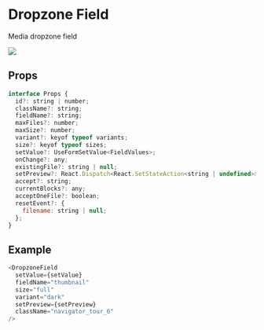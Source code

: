 # Dropzone Field

Media dropzone field

![](2023-02-16-05-58-40.png)

## Props

```js
interface Props {
  id?: string | number;
  className?: string;
  fieldName?: string;
  maxFiles?: number;
  maxSize?: number;
  variant?: keyof typeof variants;
  size?: keyof typeof sizes;
  setValue?: UseFormSetValue<FieldValues>;
  onChange?: any;
  existingFile?: string | null;
  setPreview?: React.Dispatch<React.SetStateAction<string | undefined>>;
  accept?: string;
  currentBlocks?: any;
  acceptOneFile?: boolean;
  resetEvent?: {
    filename: string | null;
  };
}
```

## Example

```js
<DropzoneField
  setValue={setValue}
  fieldName="thumbnail"
  size="full"
  variant="dark"
  setPreview={setPreview}
  className="navigator_tour_6"
/>
```
